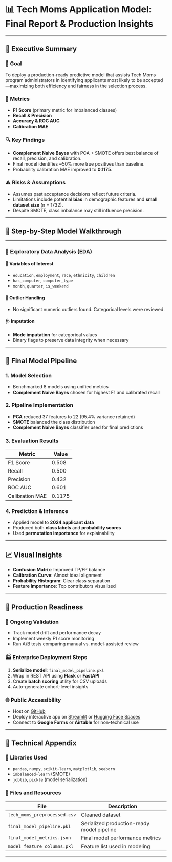 # 📊 Tech Moms Application Model: Final Report & Production Insights

---

## 🧾 Executive Summary

### 🎯 Goal
To deploy a production-ready predictive model that assists Tech Moms program administrators in identifying applicants most likely to be accepted—maximizing both efficiency and fairness in the selection process.

### 📏 Metrics
- **F1 Score** (primary metric for imbalanced classes)
- **Recall & Precision**
- **Accuracy & ROC AUC**
- **Calibration MAE**

### 🔍 Key Findings
- **Complement Naive Bayes** with PCA + SMOTE offers best balance of recall, precision, and calibration.
- Final model identifies ~50% more true positives than baseline.
- Probability calibration MAE improved to **0.1175**.

### ⚠️ Risks & Assumptions
- Assumes past acceptance decisions reflect future criteria.
- Limitations include potential **bias** in demographic features and **small dataset size** (n = 1732).
- Despite SMOTE, class imbalance may still influence precision.

---

## 🧪 Step-by-Step Model Walkthrough

---

### 🧭 Exploratory Data Analysis (EDA)

#### 📌 Variables of Interest
- `education`, `employment`, `race`, `ethnicity`, `children`
- `has_computer`, `computer_type`
- `month`, `quarter`, `is_weekend`

#### 🧼 Outlier Handling
- No significant numeric outliers found. Categorical levels were reviewed.

#### 🩺 Imputation
- **Mode imputation** for categorical values
- Binary flags to preserve data integrity when necessary

---

## 🤖 Final Model Pipeline

### 1. Model Selection
- Benchmarked 8 models using unified metrics
- **Complement Naive Bayes** chosen for highest F1 and calibrated recall

### 2. Pipeline Implementation
- **PCA** reduced 37 features to 22 (95.4% variance retained)
- **SMOTE** balanced the class distribution
- **Complement Naive Bayes** classifier used for final predictions

### 3. Evaluation Results
| Metric       | Value  |
|--------------|--------|
| F1 Score     | 0.508  |
| Recall       | 0.500  |
| Precision    | 0.432  |
| ROC AUC      | 0.601  |
| Calibration MAE | 0.1175 |

### 4. Prediction & Inference
- Applied model to **2024 applicant data**
- Produced both **class labels** and **probability scores**
- Used **permutation importance** for explainability

---

## 📈 Visual Insights

- **Confusion Matrix**: Improved TP/FP balance
- **Calibration Curve**: Almost ideal alignment
- **Probability Histogram**: Clear class separation
- **Feature Importance**: Top contributors visualized

---

## 🚀 Production Readiness

### 🔄 Ongoing Validation
- Track model drift and performance decay
- Implement weekly F1 score monitoring
- Run A/B tests comparing manual vs. model-assisted review

### 🏭 Enterprise Deployment Steps
1. **Serialize model**: `final_model_pipeline.pkl`
2. Wrap in REST API using **Flask** or **FastAPI**
3. Create **batch scoring** utility for CSV uploads
4. Auto-generate cohort-level insights

### 🌐 Public Accessibility
- Host on [GitHub](https://github.com/)
- Deploy interactive app on [Streamlit](https://streamlit.io/) or [Hugging Face Spaces](https://huggingface.co/spaces)
- Connect to **Google Forms** or **Airtable** for non-technical use

---

## 📎 Technical Appendix

### 🧰 Libraries Used
- `pandas`, `numpy`, `scikit-learn`, `matplotlib`, `seaborn`
- `imbalanced-learn` (SMOTE)
- `joblib`, `pickle` (model serialization)

### 📂 Files and Resources
| File                          | Description                                 |
|-------------------------------|---------------------------------------------|
| `tech_moms_preprocessed.csv` | Cleaned dataset                             |
| `final_model_pipeline.pkl`   | Serialized production-ready model pipeline  |
| `final_model_metrics.json`   | Final model performance metrics             |
| `model_feature_columns.pkl`  | Feature list used in modeling               |

---

